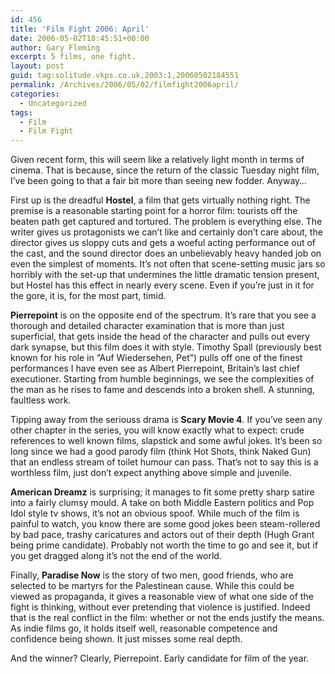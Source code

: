 ```yaml
---
id: 456
title: 'Film Fight 2006: April'
date: 2006-05-02T18:45:51+00:00
author: Gary Fleming
excerpt: 5 films, one fight.
layout: post
guid: tag:solitude.vkps.co.uk,2003:1,20060502184551
permalink: /Archives/2006/05/02/filmfight2006april/
categories:
  - Uncategorized
tags:
  - Film
  - Film Fight
---
```

Given recent form, this will seem like a relatively light month in terms of cinema. That is because, since the return of the classic Tuesday night film, I&#8217;ve been going to that a fair bit more than seeing new fodder. Anyway&#8230;

First up is the dreadful **Hostel**, a film that gets virtually nothing right. The premise is a reasonable starting point for a horror film: tourists off the beaten path get captured and tortured. The problem is everything else. The writer gives us protagonists we can&#8217;t like and certainly don&#8217;t care about, the director gives us sloppy cuts and gets a woeful acting performance out of the cast, and the sound director does an unbelievably heavy handed job on even the simplest of moments. It&#8217;s not often that scene-setting music jars so horribly with the set-up that undermines the little dramatic tension present, but Hostel has this effect in nearly every scene. Even if you&#8217;re just in it for the gore, it is, for the most part, timid.

**Pierrepoint** is on the opposite end of the spectrum. It&#8217;s rare that you see a thorough and detailed character examination that is more than just superficial, that gets inside the head of the character and pulls out every dark synapse, but this film does it with style. Timothy Spall (previously best known for his role in &#8220;Auf Wiedersehen, Pet&#8221;) pulls off one of the finest performances I have even see as Albert Pierrepoint, Britain&#8217;s last chief executioner. Starting from humble beginnings, we see the complexities of the man as he rises to fame and descends into a broken shell. A stunning, faultless work.

Tipping away from the seriouss drama is **Scary Movie 4**. If you&#8217;ve seen any other chapter in the series, you will know exactly what to expect: crude references to well known films, slapstick and some awful jokes. It&#8217;s been so long since we had a good parody film (think Hot Shots, think Naked Gun) that an endless stream of toilet humour can pass. That&#8217;s not to say this is a worthless film, just don&#8217;t expect anything above simple and juvenile.

**American Dreamz** is surprising; it manages to fit some pretty sharp satire into a fairly clumsy mould. A take on both Middle Eastern politics and Pop Idol style tv shows, it&#8217;s not an obvious spoof. While much of the film is painful to watch, you know there are some good jokes been steam-rollered by bad pace, trashy caricatures and actors out of their depth (Hugh Grant being prime candidate). Probably not worth the time to go and see it, but if you get dragged along it&#8217;s not the end of the world.

Finally, **Paradise Now** is the story of two men, good friends, who are selected to be martyrs for the Palestinean cause. While this could be viewed as propaganda, it gives a reasonable view of what one side of the fight is thinking, without ever pretending that violence is justified. Indeed that is the real conflict in the film: whether or not the ends justify the means. As indie films go, it holds itself well, reasonable competence and confidence being shown. It just misses some real depth.

And the winner? Clearly, Pierrepoint. Early candidate for film of the year.